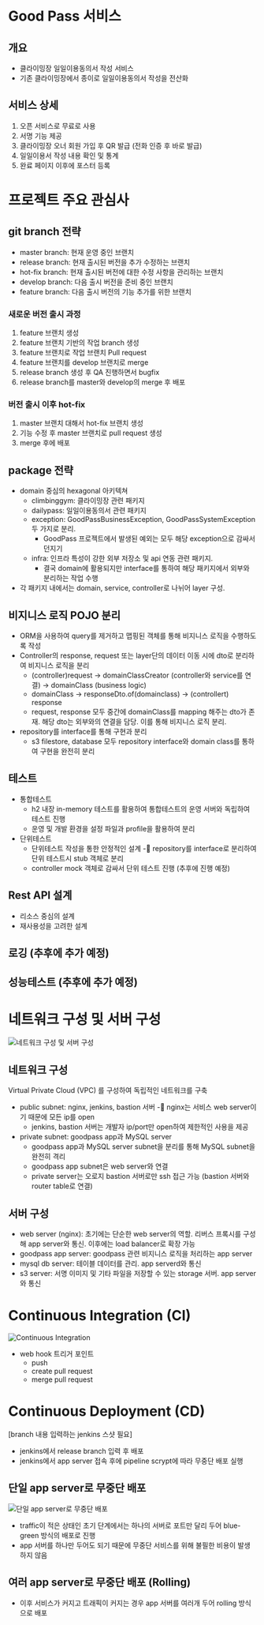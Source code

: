 # Good Pass 서비스
## 개요
- 클라이밍장 일일이용동의서 작성 서비스
- 기존 클라이밍장에서 종이로 일일이용동의서 작성을 전산화

## 서비스 상세
1. 오픈 서비스로 무료로 사용
2. 서명 기능 제공
3. 클라이밍장 오너 회원 가입 후 QR 발급 (전화 인증 후 바로 발급)
4. 일일이용서 작성 내용 확인 및 통계
5. 완료 페이지 이후에 포스터 등록

# 프로젝트 주요 관심사
## git branch 전략
- master branch: 현재 운영 중인 브랜치
- release branch: 현재 출시된 버전을 추가 수정하는 브랜치
- hot-fix branch: 현재 출시된 버전에 대한 수정 사항을 관리하는 브랜치
- develop branch: 다음 출시 버전을 준비 중인 브랜치
- feature branch: 다음 출시 버전의 기능 추가를 위한 브랜치

### 새로운 버전 출시 과정
1. feature 브랜치 생성
2. feature 브랜치 기반의 작업 branch 생성
3. feature 브랜치로 작업 브랜치 Pull request
4. feature 브랜치를 develop 브랜치로 merge
5. release branch 생성 후 QA 진행하면서 bugfix
6. release branch를 master와 develop의 merge 후 배포
   
### 버전 출시 이후 hot-fix
1. master 브랜치 대해서 hot-fix 브랜치 생성
2. 기능 수정 후 master 브랜치로 pull request 생성
3. merge 후에 배포

## package 전략
- domain 중심의 hexagonal 아키텍쳐
  - climbinggym: 클라이밍장 관련 패키지
  - dailypass: 일일이용동의서 관련 패키지
  - exception: GoodPassBusinessException, GoodPassSystemException 두 가지로 분리.
    - GoodPass 프로젝트에서 발생된 예외는 모두 해당 exception으로 감싸서 던지기
  - infra: 인프라 특성이 강한 외부 저장소 및 api 연동 관련 패키지.
    - 결국 domain에 활용되지만 interface를 통하여 해당 패키지에서 외부와 분리하는 작업 수행
- 각 패키지 내에서는 domain, service, controller로 나뉘어 layer 구성. 

## 비지니스 로직 POJO 분리
- ORM을 사용하여 query를 제거하고 맵핑된 객체를 통해 비지니스 로직을 수행하도록 작성
- Controller의 response, request 또는 layer단의 데이터 이동 시에 dto로 분리하여 비지니스 로직을 분리
  - (controller)request -> domainClassCreator (controller와 service를 연결) -> domainClass (business logic)
  - domainClass -> responseDto.of(domainclass) -> (controllert) response
  - request, response 모두 중간에 domainClass를 mapping 해주는 dto가 존재. 해당 dto는 외부와의 연결을 담당. 이를 통해 비지니스 로직 분리.
- repository를 interface를 통해 구현과 분리
  - s3 filestore, database 모두 repository interface와 domain class를 통하여 구현을 완전히 분리

## 테스트
- 통합테스트
  - h2 내장 in-memory 테스트를 활용하여 통합테스트의 운영 서버와 독립하여 테스트 진행
  - 운영 및 개발 환경을 설정 파일과 profile을 활용하여 분리
- 단위테스트
  - 단위테스트 작성을 통한 안정적인 설계
  - repository를 interface로 분리하여 단위 테스트시 stub 객체로 분리
  - controller mock 객체로 감싸서 단위 테스트 진행 (추후에 진행 예정)

## Rest API 설계
- 리소스 중심의 설계
- 재사용성을 고려한 설계

## 로깅 (추후에 추가 예정)

## 성능테스트 (추후에 추가 예정)

# 네트워크 구성 및 서버 구성
![네트워크 구성 및 서버 구성](https://github.com/f-lab-edu/good-pass/assets/75526682/6c02154d-f46e-4865-bf7f-0ba9ccc76518)

## 네트워크 구성
Virtual Private Cloud (VPC) 를 구성하여 독립적인 네트워크를 구축
- public subnet: nginx, jenkins, bastion 서버
  - nginx는 서비스 web server이기 때문에 모든 ip를 open
  - jenkins, bastion 서버는 개발자 ip/port만 open하여 제한적인 사용을 제공
- private subnet: goodpass app과 MySQL server
  - goodpass app과 MySQL server subnet을 분리를 통해 MySQL subnet을 완전히 격리
  - goodpass app subnet은 web server와 연결
  - private server는 오로지 bastion 서버로만 ssh 접근 가능 (bastion 서버와 router table로 연결)

## 서버 구성
- web server (nginx): 초기에는 단순한 web server의 역할. 리버스 프록시를 구성해 app server와 통신. 이후에는 load balancer로 확장 가능
- goodpass app server: goodpass 관련 비지니스 로직을 처리하는 app server
- mysql db server: 테이블 데이터를 관리. app serverd와 통신
- s3 server: 서명 이미지 및 기타 파일을 저장할 수 있는 storage 서버. app server와 통신

# Continuous Integration (CI)
![Continuous Integration](https://github.com/f-lab-edu/good-pass/assets/75526682/bc38f921-4f25-4c8d-bbfd-b357a9abb0d6)

- web hook 트리거 포인트
   - push
   - create pull request
   - merge pull request
  
# Continuous Deployment (CD)
[branch 내용 입력하는 jenkins 스샷 필요]
- jenkins에서 release branch 입력 후 배포
- jenkins에서 app server 접속 후에 pipeline scrypt에 따라 무중단 배포 실행

## 단일 app server로 무중단 배포
![단일 app server로 무중단 배포](https://github.com/f-lab-edu/good-pass/assets/75526682/9ad920d4-8c27-4f02-8b85-9e19b42e32fc)

- traffic이 적은 상태인 초기 단계에서는 하나의 서버로 포트만 달리 두어 blue-green 방식의 배포로 진행
- app 서버를 하나만 두어도 되기 때문에 무중단 서비스를 위해 불필한 비용이 발생하지 않음

## 여러 app server로 무중단 배포 (Rolling)
- 이후 서비스가 커지고 트래픽이 커지는 경우 app 서버를 여러개 두어 rolling 방식으로 배포
